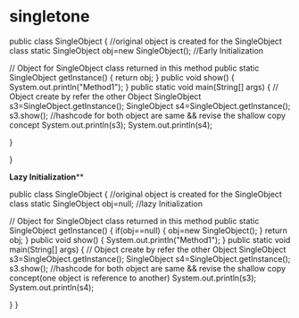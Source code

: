 # singletone
public class SingleObject
{
//original object is created for the SingleObject class
static SingleObject obj=new SingleObject(); //Early Initialization

// Object for SingleObject class returned in this method
public static SingleObject getInstance()
{
return obj;
}
public void show()
{
System.out.println("Method1");
}
public static void main(String[] args)
{
// Object create by refer the other Object
SingleObject s3=SingleObject.getInstance();
SingleObject s4=SingleObject.getInstance();
s3.show();
//hashcode for both object are same && revise the shallow copy concept
System.out.println(s3);
System.out.println(s4);

}


}



******************************Lazy Initialization********************************
    
public class SingleObject
{
//original object is created for the SingleObject class
static SingleObject obj=null; //lazy Initialization

// Object for SingleObject class returned in this method
public static SingleObject getInstance()
{
if(obj==null)
{
obj=new SingleObject();
}
return obj;
}
public void show()
{
System.out.println("Method1");
}
public static void main(String[] args)
{
// Object create by refer the other Object
SingleObject s3=SingleObject.getInstance();
SingleObject s4=SingleObject.getInstance();
s3.show();
//hashcode for both object are same && revise the shallow copy concept(one object is reference to another)
System.out.println(s3);
System.out.println(s4);

}
}

